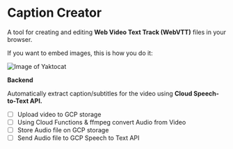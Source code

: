 # Caption Creator

A tool for creating and editing **Web Video Text Track (WebVTT)** files in your browser.

If you want to embed images, this is how you do it:

![Image of Yaktocat](https://i.imgur.com/SlHmAgr.png)

**Backend**

Automatically extract caption/subtitles for the video using **Cloud Speech-to-Text API.**

- [ ] Upload video to GCP storage
- [ ] Using Cloud Functions & ffmpeg convert Audio from Video
- [ ] Store Audio file on GCP storage
- [ ] Send Audio file to GCP Speech to Text API